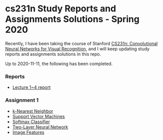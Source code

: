# cs231n Study Reports and Assignments Solutions - Spring 2020

Recently, I have been taking the course of Stanford [CS231n: Convolutional Neural Networks for Visual Recognition](http://cs231n.stanford.edu/), and I will keep updating study reports and assignments solutions in this repo.

Up to 2020-11-11, the following has been completed.

### Reports
- [Lecture 1~4 report](https://github.com/V2beach/cs231n/blob/main/reports/report_1.md)

### Assignment 1
- [k-Nearest Neighbor](https://github.com/V2beach/cs231n/blob/main/assignment1/knn.ipynb)
- [Support Vector Machines](https://github.com/V2beach/cs231n/blob/main/assignment1/svm.ipynb)
- [Softmax Classifier](https://github.com/V2beach/cs231n/blob/main/assignment1/softmax.ipynb)
- [Two-Layer Neural Network](https://github.com/V2beach/cs231n/blob/main/assignment1/two_layer_net.ipynb)
- [Image Features](https://github.com/V2beach/cs231n/blob/main/assignment1/features.ipynb)